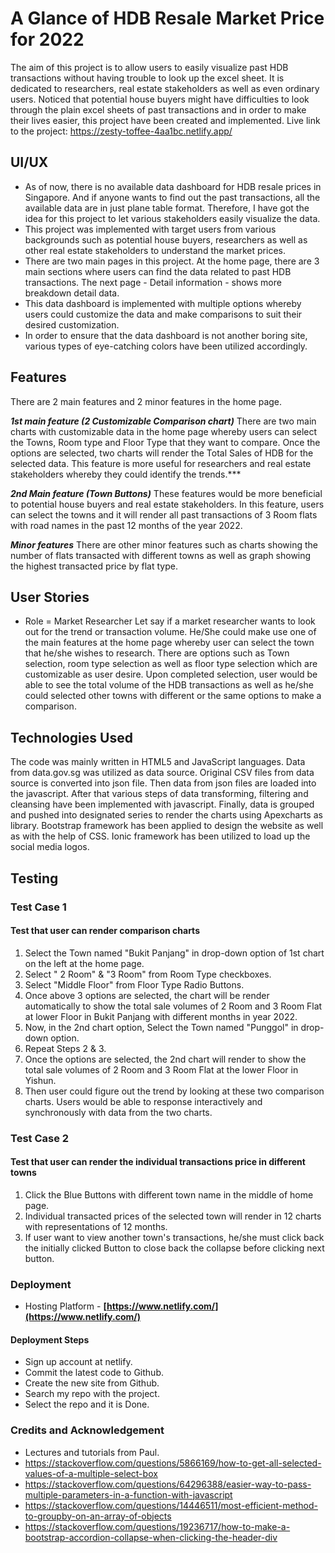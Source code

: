 # A Glance of HDB Resale Market Price for 2022
The aim of this project is to allow users to easily visualize past HDB transactions without having trouble to look up the excel sheet. It is dedicated to researchers, real estate stakeholders as well as even ordinary users. Noticed that potential house buyers might have difficulties to look through the plain excel sheets of past transactions and in order to make their lives easier, this project have been created and implemented. 
Live link to the project: 
https://zesty-toffee-4aa1bc.netlify.app/

## UI/UX

- As of now, there is no available data dashboard for HDB resale prices in Singapore. And if anyone wants to find out the past transactions, all the available data are in just plane table format. Therefore, I have got the idea for this project to let various stakeholders easily visualize the data. 
- This project was implemented with target users from various backgrounds such as potential house buyers, researchers as well as other real estate stakeholders to understand the market prices.
- There are two main pages in this project. At the home page, there are 3 main sections where users can find the data related to past HDB transactions. The next page - Detail information - shows more breakdown detail data.
- This data dashboard is implemented with multiple options whereby users could customize the data and make comparisons to suit their desired customization.
- In order to ensure that the data dashboard is not another boring site, various types of eye-catching colors have been utilized accordingly. 

## Features
There are 2 main features and 2 minor features in the home page. 

 ***1st main feature (2 Customizable Comparison chart)***
There are two main charts with customizable data in the home page whereby users can select the Towns, Room type and Floor Type that they want to compare. Once the options are selected, two charts will render the Total Sales of HDB for the selected data. This feature is more useful for researchers and real estate stakeholders whereby they could identify the trends.***

***2nd Main feature (Town Buttons)***
These features would be more beneficial to potential house buyers and real estate stakeholders. In this feature, users can select the towns and it will render all past transactions of 3 Room flats with road names in the past 12 months of the year 2022. 

***Minor features***
There are other minor features such as charts showing the number of flats transacted with different towns as well as graph showing the highest transacted price by flat type.

## User Stories


- Role = Market Researcher
Let say if a market researcher wants to look out for the trend or transaction volume. He/She could make use one of the main features at the home page whereby user can select the town that he/she wishes to research. There are options such as Town selection, room type selection as well as floor type selection which are customizable as user desire. Upon completed selection, user would be able to see the total volume of the HDB transactions as well as he/she could selected other towns with different or the same options to make a comparison. 


## Technologies Used
The code was mainly written in HTML5 and JavaScript languages. Data from data.gov.sg was utilized as data source. Original CSV files from data source is converted into json file. Then data from json files are loaded into the javascript. After that various steps of data transforming, filtering and cleansing have been implemented with javascript. Finally, data is grouped and pushed into designated series to render the charts using Apexcharts as library.
Bootstrap framework has been applied to design the website as well as with the help of CSS.
Ionic framework has been utilized to load up the social media logos.

## Testing
### Test Case 1
#### Test that user can render comparison charts
1. Select the Town named "Bukit Panjang" in drop-down option of 1st chart on the left at the home page.
2. Select " 2 Room" & "3 Room" from Room Type checkboxes.
3. Select "Middle Floor" from Floor Type Radio Buttons.
4. Once above 3 options are selected, the chart will be render automatically to show the total sale volumes of 2 Room and 3 Room Flat at lower Floor in Bukit Panjang with different months in year 2022.
5. Now, in the 2nd chart option, Select the Town named "Punggol" in drop-down option.
6. Repeat Steps 2 & 3.
7. Once the options are selected, the 2nd chart will render to show the total sale volumes of 2 Room and 3 Room Flat at the lower Floor in Yishun.
8. Then user could figure out the trend by looking at these two comparison charts. Users would be able to response interactively and synchronously with data from the two charts.

### Test Case 2
#### Test that user can render the individual transactions price in different towns
1. Click the Blue Buttons with different town name in the middle of home page.
2. Individual transacted prices of the selected town will render in 12 charts with representations of 12 months.
3. If user want to view another town's transactions, he/she must click back the initially clicked Button to close back the collapse before clicking next button.
   
### Deployment
- Hosting Platform - **[https://www.netlify.com/](https://www.netlify.com/)**
#### Deployment Steps
- Sign up account at netlify.
- Commit the latest code to Github.
- Create the new site from Github.
- Search my repo with the project.
- Select the repo and it is Done.

### Credits and Acknowledgement
- Lectures and tutorials from Paul.
- https://stackoverflow.com/questions/5866169/how-to-get-all-selected-values-of-a-multiple-select-box
- https://stackoverflow.com/questions/64296388/easier-way-to-pass-multiple-parameters-in-a-function-with-javascript
- https://stackoverflow.com/questions/14446511/most-efficient-method-to-groupby-on-an-array-of-objects
- https://stackoverflow.com/questions/19236717/how-to-make-a-bootstrap-accordion-collapse-when-clicking-the-header-div